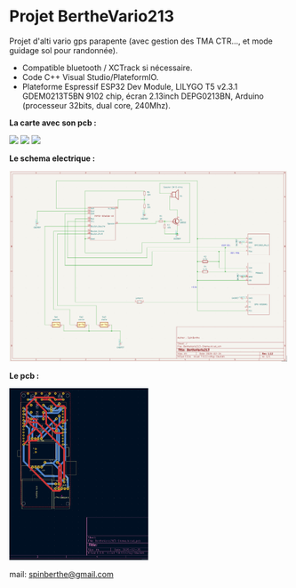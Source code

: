 # Projet BertheVario213

Projet d'alti vario gps parapente (avec gestion des TMA CTR..., et mode guidage sol pour randonnée).
- Compatible bluetooth / XCTrack si nécessaire.
- Code C++ Visual Studio/PlateformIO.
- Plateforme Espressif ESP32 Dev Module, LILYGO T5 v2.3.1 GDEM0213T5BN 9102 chip, écran 2.13inch DEPG0213BN, Arduino (processeur 32bits, dual core, 240Mhz).

**La carte avec son pcb :**

<img src="./Photos/05-pcb-ok-1-mini.jpg" width="250"/> <img src="./Photos/06-pcb-ok-2-mini.jpg" width="250"/> <img src="./Photos/07-bv213-sans-boitier-3.jpg" width="250"/>

**Le schema electrique :**

<img src="./Photos/01-shema-BV213-1.12.png" width="500"/>

**Le pcb :**

<img src="./Photos/04-pcb-1.11.png" width="250"/>

mail: spinberthe@gmail.com
